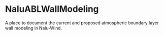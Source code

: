 # NaluABLWallModeling

A place to document the current and proposed atmospheric boundary layer wall modeling in Nalu-Wind.

